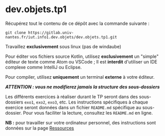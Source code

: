 # dev.objets.tp1

Récupérez tout le contenu de ce dépôt avec la commande suivante : 

	git clone https://gitlab.univ-nantes.fr/iut.info1.dev.objets/dev.objets.tp1.git

Travaillez **exclusivement** sous linux (pas de windaube)

Pour éditer vos fichiers source Kotlin, utilisez **exclusivement** un "simple" éditeur de texte comme Atom ou VSCode ; Il est **interdit** d'utiliser un IDE complexe comme IntelliJ ou Eclipse.

Pour compiler, utilisez **uniquement**  un terminal **externe** à votre éditeur.

**_ATTENTION : vous ne modifierez jamais la structure des sous-dossiers_**


Les différents exercices à réaliser durant le TP seront dans des sous-dossiers `exo1`, `exo2`, `exo3`, etc. 
Les instructions spécifiques à chaque exercice seront données dans un fichier `README.md` spécifique au sous-dossier.  Pour vous faciliter la lecture, consultez les `README.md` en ligne.

**NB :** pour travailler sur votre ordinateur personnel, des instructions sont données sur la page [Ressources](https://gitlab.univ-nantes.fr/iut.info1.dev.objets/dev.objets.ressources)

